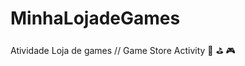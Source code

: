 # MinhaLojadeGames
Atividade Loja de games // Game Store Activity
:space_invader: :golf: :video_game:
